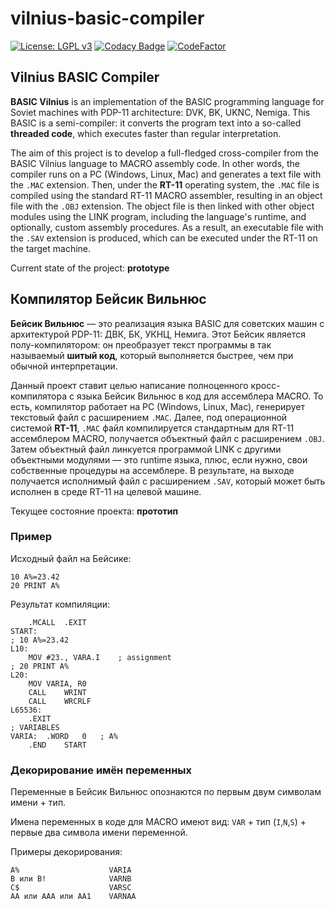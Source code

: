 # vilnius-basic-compiler
[![License: LGPL v3](https://img.shields.io/badge/License-LGPL%20v3-blue.svg)](https://www.gnu.org/licenses/lgpl-3.0)
[![Codacy Badge](https://app.codacy.com/project/badge/Grade/e6afa5b97cf04e169570eca8d9579c04)](https://app.codacy.com/gh/nzeemin/vilnius-basic-compiler/dashboard)
[![CodeFactor](https://www.codefactor.io/repository/github/nzeemin/vilnius-basic-compiler/badge)](https://www.codefactor.io/repository/github/nzeemin/vilnius-basic-compiler)

## Vilnius BASIC Compiler

**BASIC Vilnius** is an implementation of the BASIC programming language for Soviet machines with PDP-11 architecture: DVK, BK, UKNC, Nemiga.
This BASIC is a semi-compiler: it converts the program text into a so-called **threaded code**,
which executes faster than regular interpretation.

The aim of this project is to develop a full-fledged cross-compiler from the BASIC Vilnius language to MACRO assembly code.
In other words, the compiler runs on a PC (Windows, Linux, Mac) and generates a text file with the `.MAC` extension.
Then, under the **RT-11** operating system, the `.MAC` file is compiled using the standard RT-11 MACRO assembler,
resulting in an object file with the `.OBJ` extension. The object file is then linked with other object modules using the LINK program,
including the language's runtime, and optionally, custom assembly procedures.
As a result, an executable file with the `.SAV` extension is produced, which can be executed under the RT-11
on the target machine.

Current state of the project: **prototype**

## Компилятор Бейсик Вильнюс

**Бейсик Вильнюс** — это реализация языка BASIC для советских машин с архитектурой PDP-11: ДВК, БК, УКНЦ, Немига.
Этот Бейсик является полу-компилятором: он преобразует текст программы в так называемый **шитый код**,
который выполняется быстрее, чем при обычной интерпретации.

Данный проект ставит целью написание полноценного кросс-компилятора с языка Бейсик Вильнюс в код для ассемблера MACRO.
То есть, компилятор работает на PC (Windows, Linux, Mac), генерирует текстовый файл с расширением `.MAC`.
Далее, под операционной системой **RT-11**, `.MAC` файл компилируется стандартным для RT-11 ассемблером MACRO,
получается объектный файл с расширением `.OBJ`. Затем объектный файл линкуется программой LINK с другими
объектными модулями — это runtime языка, плюс, если нужно, свои собственные процедуры на ассемблере.
В результате, на выходе получается исполнимый файл с расширением `.SAV`, который может быть исполнен в среде RT-11
на целевой машине.

Текущее состояние проекта: **прототип**

### Пример

Исходный файл на Бейсике:
```basic
10 A%=23.42
20 PRINT A%
```
Результат компиляции:
```assembler
	.MCALL	.EXIT
START:
; 10 A%=23.42
L10:
	MOV	#23., VARA.I	; assignment
; 20 PRINT A%
L20:
	MOV	VARIA, R0
	CALL	WRINT
	CALL	WRCRLF
L65536:
	.EXIT
; VARIABLES
VARIA:	.WORD	0	; A%
	.END	START
```

### Декорирование имён переменных

Переменные в Бейсик Вильнюс опознаются по первым двум символам имени + тип.

Имена переменных в коде для MACRO имеют вид: `VAR` + тип (`I`,`N`,`S`) + первые два символа имени переменной.

Примеры декорирования:
```
A%                    VARIA
B или B!              VARNB
C$                    VARSC
AA или AAA или AA1    VARNAA
```
